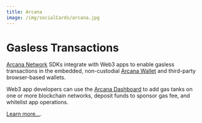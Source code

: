 ```yaml
---
title: Arcana
image: /img/socialCards/arcana.jpg
---
```


# Gasless Transactions

[Arcana Network](https://arcana.network) SDKs integrate with Web3 apps to enable
gasless transactions in the embedded, non-custodial
[Arcana Wallet](../social-login/arcana.mdx#arcana-wallet) and third-party
browser-based wallets.

Web3 app developers can use the
[Arcana Dashboard](https://dashboard.arcana.network) to add gas tanks on one or
more blockchain networks, deposit funds to sponsor gas fee, and whitelist app
operations.

[Learn more...](https://docs.arcana.network/quick-start/gasless-quick-start).
